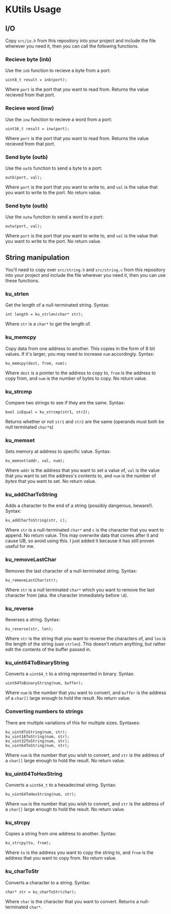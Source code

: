 # KUtils Usage

## I/O
Copy `src/io.h` from this repository into your project and include the file wherever you need it, then you can call the following functions.

### Recieve byte (inb)
Use the `inb` function to recieve a byte from a port:
```
uint8_t result = inb(port);
```
Where `port` is the port that you want to read from. Returns the value recieved from that port.

### Recieve word (inw)
Use the `inw` function to recieve a word from a port:
```
uint16_t result = inw(port);
```
Where `port` is the port that you want to read from. Returns the value recieved from that port.

### Send byte (outb)
Use the `outb` function to send a byte to a port:
```
outb(port, val);
```
Where `port` is the port that you want to write to, and `val` is the value that you want to write to the port. No return value.

### Send byte (outb)
Use the `outw` function to send a word to a port:
```
outw(port, val);
```
Where `port` is the port that you want to write to, and `val` is the value that you want to write to the port. No return value.

## String manipulation
You'll need to copy over `src/string.h` and `src/string.c` from this repository into your project and include the file wherever you need it, then you can use these functions.

### ku_strlen
Get the length of a null-terminated string. Syntax:
```
int length = ku_strlen(char* str);
```
Where `str` is a `char*` to get the length of.

### ku_memcpy
Copy data from one address to another. This copies in the form of 8 bit values. If it's larger, you may need to increase `num` accordingly. Syntax:
```
ku_memcpy(dest, from, num);
```
Where `dest` is a pointer to the address to copy to, `from` is the address to copy from, and `num` is the number of bytes to copy. No return value.

### ku_strcmp
Compare two strings to see if they are the same. Syntax:
```
bool isEqual = ku_strcmp(str1, str2);
```
Returns whether or not `str1` and `str2` are the same (operands must both be null terminated `char*`s)

### ku_memset
Sets memory at address to specific value. Syntax:
```
ku_memset(addr, val, num);
```
Where `addr` is the address that you want to set a value of, `val` is the value that you want to set the address's contents to, and `num` is the number of *bytes* that you want to set. No return value.

### ku_addCharToString
Adds a character to the end of a string (possibly dangerous, beware!). Syntax:
```
ku_addCharToString(str, c);
```
Where `str` is a null-terminated `char*` and `c` is the character that you want to append. No return value. This may overwrite data that comes after it and cause UB, so avoid using this. I just added it because it has still proven useful for me.

### ku_removeLastChar
Removes the last character of a null-terminated string. Syntax:
```
ku_removeLastChar(str);
```
Where `str` is a null terminated `char*` which you want to remove the last character from (aka. the character immediately before `\0`).

### ku_reverse
Reverses a string. Syntax:
```
ku_reverse(str, len);
```
Where `str` is the string that you want to reverse the characters of, and `len` is the length of the string (use `strlen`). This doesn't return anything, but rather edit the contents of the buffer passed in.

### ku_uint64ToBinaryString
Converts a `uint64_t` to a string represented in binary. Syntax:
```
uint64ToBinaryString(num, buffer);
```
Where `num` is the number that you want to convert, and `buffer` is the address of a `char[]` large enough to hold the result. No return value.

### Converting numbers to strings
There are multiple variations of this for multiple sizes. Syntaxes:
```
ku_uint8ToString(num, str);
ku_uint16ToString(num, str);
ku_uint32ToString(num, str);
ku_uint64ToString(num, str);
```
Where `num` is the number that you wish to convert, and `str` is the address of a `char[]` large enough to hold the result. No return value.

### ku_uint64ToHexString
Converts a `uint64_t` to a hexadecimal string. Syntax:
```
ku_uint64ToHexString(num, str);
```
Where `num` is the number that you wish to convert, and `str` is the address of a `char[]` large enough to hold the result. No return value.

### ku_strcpy
Copies a string from one address to another. Syntax:
```
ku_strcpy(to, from);
```
Where `to` is the address you want to copy the string to, and `from` is the address that you want to copy from. No return value.

### ku_charToStr
Converts a character to a string. Syntax:
```
char* str = ku_charToStr(char);
```
Where `char` is the character that you want to convert. Returns a null-terminated `char*`.
